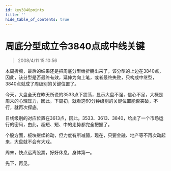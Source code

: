 ```yaml
---
id: key3840points 
title: ''
hide_table_of_contents: true
---
```


# 周底分型成立令3840点成中线关键

> 2008/4/11 15:10:56

<div style={{color: '#009900', fontWeight: 'bold', fontSize: '18px'}}>

本周折腾，最后的结果还是把周底分型给折腾出来了，该分型的上边在3840点，因此，该分型是否最终有效，延伸为向上笔，或者最终失败，只构成中继型，3840点就成了周级别的关键位置了。 
 
今天，大盘全天在昨天所说的3533点下震荡，显示大盘不强，信心不足，大概是周末的心理压力，因此，下周初，就看这60分钟级别的关键位置能否突破，不行，就再次探底。
 
日线级别的对应位置在3613点，因此，3533、3613、3840，给出了一个市场运行的密码，由此，超短、短、中的走势都完全把握了。
 
个股方面，板块继续轮动，但力度有所减弱，现在，只要金融、地产等不再次动起来，大盘就不会有大戏。
 
周末，快点远离股票，好好休息，身体第一。
 
先下，再见。

</div>